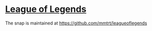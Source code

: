 # [League of Legends](https://www.leagueoflegends.com/)

The snap is maintained at <https://github.com/mmtrt/leagueoflegends>
